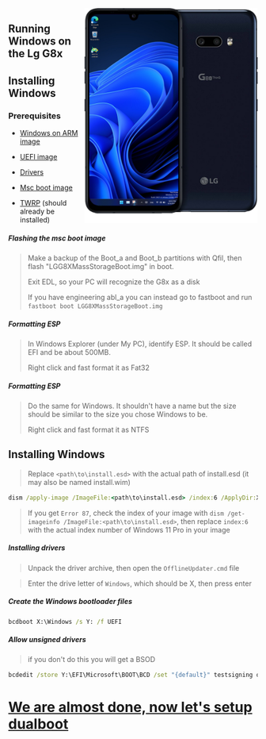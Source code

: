 <img align="right" src="https://github.com/Icesito68/Port-Windows-11-Lg-G8x/blob/Lg-G8x/mh2lm.png" width="350" alt="Windows 11 Running On To LG G8x">

## Running Windows on the Lg G8x

## Installing Windows

### Prerequisites
- [Windows on ARM image](https://worproject.com/esd)
  
- [UEFI image](https://github.com/Icesito68/Port-Windows-11-Lge-devices/releases/download/Scripts/uefi-mh2lm.img)
  
- [Drivers](https://github.com/Icesito68/Port-Windows-11-Lge-devices/releases/download/Drivers/mh2lm.drivers.zip)

- [Msc boot image]()

- [TWRP]() (should already be installed)


##### Flashing the msc boot image
> Make a backup of the Boot_a and Boot_b partitions with Qfil, then flash "LGG8XMassStorageBoot.img" in boot.
>
> Exit EDL, so your PC will recognize the G8x as a disk
>
> If you have engineering abl_a you can instead go to fastboot and run `fastboot boot LGG8XMassStorageBoot.img`

##### Formatting ESP
> In Windows Explorer (under My PC), identify ESP. It should be called EFI and be about 500MB.
> 
> Right click and fast format it as Fat32

##### Formatting ESP
> Do the same for Windows. It shouldn't have a name but the size should be similar to the size you chose Windows to be.
>
> Right click and fast format it as NTFS

## Installing Windows
> Replace `<path\to\install.esd>` with the actual path of install.esd (it may also be named install.wim)

```cmd
dism /apply-image /ImageFile:<path\to\install.esd> /index:6 /ApplyDir:X:\
```

> If you get `Error 87`, check the index of your image with `dism /get-imageinfo /ImageFile:<path\to\install.esd>`, then replace `index:6` with the actual index number of Windows 11 Pro in your image

##### Installing drivers
> Unpack the driver archive, then open the `OfflineUpdater.cmd` file

> Enter the drive letter of `Windows`, which should be X, then press enter
  
##### Create the Windows bootloader files
```cmd
bcdboot X:\Windows /s Y: /f UEFI
```

##### Allow unsigned drivers
> if you don't do this you will get a BSOD
```cmd
bcdedit /store Y:\EFI\Microsoft\BOOT\BCD /set "{default}" testsigning on
```



# [We are almost done, now let's setup dualboot](/guide/English/dualboot.md)
















